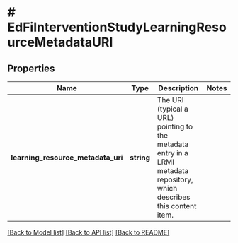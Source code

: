 # # EdFiInterventionStudyLearningResourceMetadataURI

## Properties

Name | Type | Description | Notes
------------ | ------------- | ------------- | -------------
**learning_resource_metadata_uri** | **string** | The URI (typical a URL) pointing to the metadata entry in a LRMI metadata repository, which describes this content item. |

[[Back to Model list]](../../README.md#models) [[Back to API list]](../../README.md#endpoints) [[Back to README]](../../README.md)
